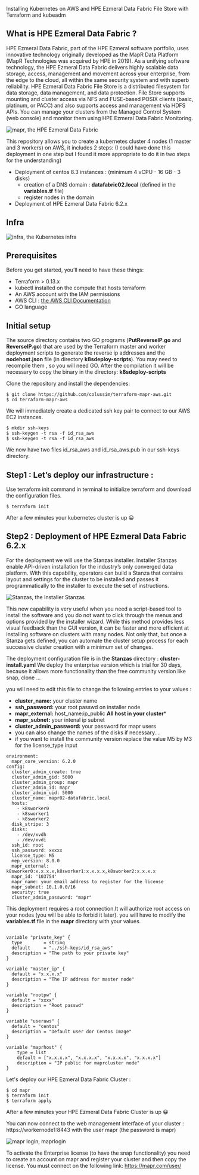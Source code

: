 Installing Kubernetes on AWS and HPE Ezmeral Data Fabric File Store with Terraform and kubeadm


## What is HPE Ezmeral Data Fabric ?

HPE Ezmeral Data Fabric, part of the HPE Ezmeral software portfolio, uses innovative technology originally developed as the MapR Data Platform (MapR Technologies was acquired by HPE in 2019). As a unifying software technology, the HPE Ezmeral Data Fabric delivers highly scalable data storage, access, management and movement across your enterprise, from the edge to the cloud, all within the same security system and with superb reliability.
HPE Ezmeral Data Fabric File Store is a distributed filesystem for data storage, data management, and data protection. File Store supports mounting and cluster access via NFS and FUSE-based POSIX clients (basic, platinum, or PACC) and also supports access and management via HDFS APIs.
You can manage your clusters from the Managed Control System (web console) and monitor them using HPE Ezmeral Data Fabric Monitoring. 

![mapr, the HPE Ezmeral Data Fabric](/images/MapR-XD-Architectural_Graphic.png)

This repository allows you to create a kubernetes cluster 4 nodes (1 master and 3 workers) on AWS, it includes 2 steps: (I could have done this deployment in one step but I found it more appropriate to do it in two steps for the understanding)
 - Deployment of centos 8.3 instances : (minimum 4 vCPU - 16 GB - 3 disks)
    - creation of a DNS domain : **datafabric02.local** (defined in the **variables.tf** file)
    - register nodes in the domain 
 - Deployment of HPE Ezmeral Data Fabric 6.2.x

## Infra
![infra, the Kubernetes infra](/images/archi.png)

## Prerequisites

Before you get started, you’ll need to have these things:
* Terraform > 0.13.x
* kubectl installed on the compute that hosts terraform
* An AWS account with the IAM permissions
* AWS CLI : [the AWS CLI Documentation](https://github.com/aws/aws-cli/tree/v2)
* GO language

## Initial setup

The source directory contains two GO programs (**PutReverseIP.go** and **ReverseIP.go**) that are used by the Terraform master and worker deployment scripts to generate the reverse ip addresses and the **nodehost.json** file (in directory **k8sdeploy-scripts**).
You may need to recompile them , so you will need GO. After the compilation it will be necessary to copy the binary in the directory: **k8sdeploy-scripts**


Clone the repository and install the dependencies:

```
$ git clone https://github.com/colussim/terraform-mapr-aws.git
$ cd terraform-mapr-aws
```

We will immediately create a dedicated ssh key pair to connect to our AWS EC2 instances.

```
$ mkdir ssh-keys
$ ssh-keygen -t rsa -f id_rsa_aws
$ ssh-keygen -t rsa -f id_rsa_aws
```

We now have two files id_rsa_aws and id_rsa_aws.pub in our ssh-keys directory.

## Step1 : Let’s deploy our infrastructure :

Use terraform init command in terminal to initialize terraform and download the configuration files.


```
$ terraform init
```
After a few minutes your kubernetes cluster is up 😀 

## Step2 : Deployment of HPE Ezmeral Data Fabric 6.2.x

For the deployment we will use the Stanzas installer.
Installer Stanzas enable  API-driven installation for the industry’s only converged data platform.  With this capability, operators can build a Stanza that contains layout  and settings for the cluster to be installed and passes it  programmatically to the installer to execute the set of instructions.

![Stanzas, the Installer Stanzas](/images/stanza.png)

This  new capability is very useful when you need a script-based tool to  install the software and you do not want to click through the menus and  options provided by the installer wizard. While this method provides  less visual feedback than the GUI version, it can be faster and more  efficient at installing software on clusters with many nodes. Not only  that, but once a Stanza gets defined, you can automate the cluster setup  process for each successive cluster creation with a minimum set of  changes.


The deployment configuration file is in the **Stanzas** directory : **cluster-install.yaml**
We deploy the enterprise version which is trial for 30 days, because it allows more functionality than the free community version like snap, clone ...

you will need to edit this file to change the following entries to your values :

- **cluster_name:** your cluster name
- **ssh_password:** your root passwd on installer node
- **mapr_external:** host_name:ip_public  **All host in your cluster***
- **mapr_subnet:** your intenal ip subnet
- **cluster_admin_password:** your password for mapr users
- you can also change the names of the disks if necessary....
- if you want to install the community version replace the value M5 by M3 for the license_type input

```
environment:
  mapr_core_version: 6.2.0
config:
  cluster_admin_create: true
  cluster_admin_gid: 5000
  cluster_admin_group: mapr
  cluster_admin_id: mapr
  cluster_admin_uid: 5000
  cluster_name: mapr02-datafabric.local
  hosts:
    - k8sworker0 
    - k8sworker1 
    - k8sworker2 
  disk_stripe: 3
  disks:
    - /dev/xvdh
    - /dev/xvdi
  ssh_id: root 
  ssh_password: xxxxx
  license_type: M5
  mep_version: 8.0.0
  mapr_external: k8sworker0:x.x.x.x,k8sworker1:x.x.x.x,k8sworker2:x.x.x.x
  mapr_id: '103754'
  mapr_name: your email address to register for the license
  mapr_subnet: 10.1.0.0/16
  security: true
  cluster_admin_password: "mapr"
```
This deployment requires a root connection.It will authorize root access on your nodes (you will be able to forbid it later). you will have to modify the **variables.tf** file in the **mapr** directory with your values.

```

variable "private_key" {
  type        = string
  default     = "../ssh-keys/id_rsa_aws"
  description = "The path to your private key"
}

variable "master_ip" {
  default = "x.x.x.x" 
  description = "The IP address for master node"
}

variable "rootpw" {
  default = "xxxx"
  description = "Root passwd"
}

variable "useraws" {
  default = "centos"
  description = "Default user dor Centos Image"
}

variable "maprhost" {
    type = list
    default = ["x.x.x.x", "x.x.x.x", "x.x.x.x", "x.x.x.x"]
    description = "IP public for maprcluster node"
}

```

Let's deploy our HPE Ezmeral Data Fabric Cluster :

```
$ cd mapr
$ terraform init
$ terraform apply

```

After a few minutes your HPE Ezmeral Data Fabric Cluster is up 😀 

You can now connect to the web management interface of your cluster : https://workernode1:8443 with the user mapr (the password is mapr)

![mapr login, maprlogin](/images/login2-ui.png)

To activate the Enterprise license (to have the snap functionality) you need to create an account on mapr and register your cluster and then copy the license.
You must connect on the following link: https://mapr.com/user/

